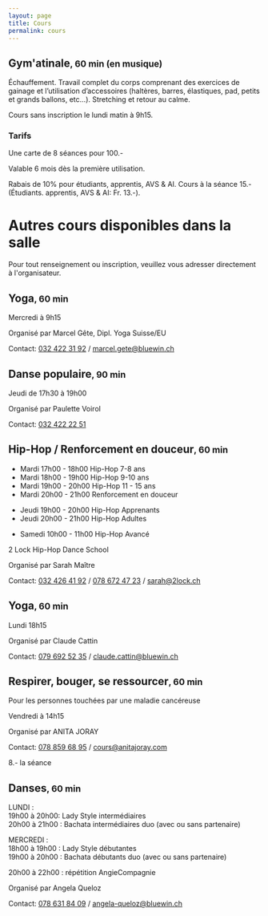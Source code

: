 ```yaml
---
layout: page
title: Cours
permalink: cours
---
```


## Gym'atinale<small>, 60 min (en musique)</small>

Échauffement. Travail complet du corps comprenant des exercices de gainage et l’utilisation d’accessoires (haltères, barres, élastiques, pad, petits et grands ballons, etc...). Stretching et retour au calme.

Cours sans inscription le lundi matin à 9h15.

### Tarifs

Une carte de 8 séances pour 100.-

Valable 6 mois dès la première utilisation.

Rabais de 10% pour étudiants, apprentis, AVS & AI. Cours à la séance 15.- (Étudiants. apprentis, AVS & AI: Fr. 13.-).

# Autres cours disponibles dans la salle

Pour tout renseignement ou inscription, veuillez vous adresser directement à l'organisateur.

## Yoga<small>, 60 min</small>

Mercredi à 9h15

Organisé par Marcel Gête, Dipl. Yoga Suisse/EU

Contact: [032 422 31 92](tel:+41324223192) / <marcel.gete@bluewin.ch>

## Danse populaire<small>, 90 min</small>

Jeudi de 17h30 à 19h00

Organisé par Paulette Voirol

Contact: [032 422 22 51](tel:+41324222251)

## Hip-Hop / Renforcement en douceur<small>, 60 min</small>

- Mardi 17h00 - 18h00 Hip-Hop 7-8 ans
- Mardi 18h00 - 19h00 Hip-Hop 9-10 ans
- Mardi 19h00 - 20h00 Hip-Hop 11 - 15 ans
- Mardi 20h00 - 21h00 Renforcement en douceur

<!-- -->

- Jeudi 19h00 - 20h00 Hip-Hop Apprenants
- Jeudi 20h00 - 21h00 Hip-Hop Adultes

<!-- -->

- Samedi 10h00 - 11h00 Hip-Hop Avancé

2 Lock Hip-Hop Dance School

Organisé par Sarah Maître

Contact: [032 426 41 92](tel:+41324264192) / [078 672 47 23](tel:+41786724723) / <sarah@2lock.ch>

## Yoga<small>, 60 min</small>

Lundi 18h15

Organisé par Claude Cattin

Contact: [079 692 52 35](tel:+41796925235) / <claude.cattin@bluewin.ch>

## Respirer, bouger, se ressourcer<small>, 60 min</small>

Pour les personnes touchées par une maladie cancéreuse

Vendredi à 14h15

Organisé par ANITA JORAY

Contact: [078 859 68 95](tel:+41788596895) / <cours@anitajoray.com>

8.- la séance

## Danses<small>, 60 min</small>

LUNDI :<br>
19h00 à 20h00: Lady Style intermédiaires<br>
20h00 à 21h00 : Bachata intermédiaires duo (avec ou sans partenaire)

MERCREDI :<br>
18h00 à 19h00 : Lady Style débutantes<br>
19h00 à 20h00 : Bachata débutants duo (avec ou sans partenaire)

20h00 à 22h00 : répétition AngieCompagnie

Organisé par Angela Queloz

Contact: [078 631 84 09](tel:+41786318409) / <angela-queloz@bluewin.ch>
